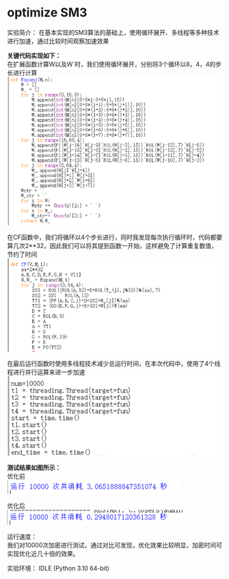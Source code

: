 optimize SM3
=
实验简介：
在基本实现的SM3算法的基础上，使用循环展开、多线程等多种技术进行加速，通过比较时间观察加速效果

**关键代码实现如下：**   
在扩展函数计算W以及W`时，我们使用循环展开，分别将3个循环以8，4，4的步长进行计算   
![image](https://github.com/yxh1120/Homework-group-41/blob/main/Project%2004/3.png)

在CF函数中，我们将循环以4个步长进行，同时我发现每次执行循环时，代码都要算几次2**32，因此我们可以将其提到函数一开始，这样避免了计算重复数值，节约了时间    
![image](https://github.com/yxh1120/Homework-group-41/blob/main/Project%2004/5.png)

在最后运行函数时使用多线程技术减少总运行时间，在本次代码中，使用了4个线程进行并行运算来进一步加速  
![image](https://github.com/yxh1120/Homework-group-41/blob/main/Project%2004/4.png)

**测试结果如图所示：**    
优化前  
![image](https://github.com/yxh1120/Homework-group-41/blob/main/Project%2004/1.png)

优化后  
![image](https://github.com/yxh1120/Homework-group-41/blob/main/Project%2004/2.png)

运行速度：  
我们对10000次加密进行测试，通过对比可发现，优化效果比较明显，加密时间可实现优化近几十倍的效果。

实验环境：
IDLE (Python 3.10 64-bit)
